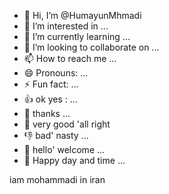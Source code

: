 - 👋 Hi, I’m @HumayunMhmadi
- 👀 I’m interested in ...
- 🌱 I’m currently learning ...
- 💞️ I’m looking to collaborate on ...
- 📫 How to reach me ...
- 😄 Pronouns: ...
- ⚡ Fun fact: ...
- 👍 ok yes : ...
- 🙏 thanks ...
- 👏 very good 'all right
- 👎 bad' nasty ...
- 🫳 hello' welcome ...
- 💯 Happy day and time ...
<!---
HumayunMhmadi/HumayunMhmadi is a ✨ special ✨ repository because its `README.md` (this file) appears on your GitHub profile.
You can click the Preview link to take a look at your changes.
--->
iam mohammadi in iran 

